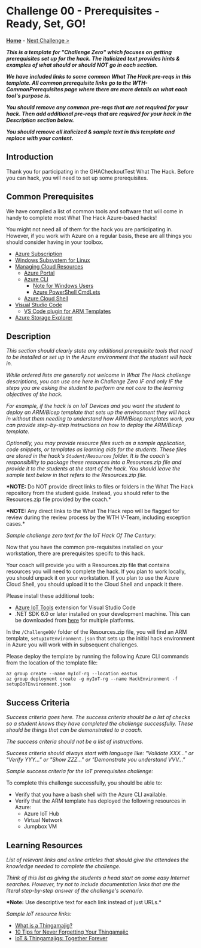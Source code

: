 # Challenge 00 - Prerequisites - Ready, Set, GO!

**[Home](../README.md)** - [Next Challenge >](./Challenge-01.md)

**_This is a template for "Challenge Zero" which focuses on getting prerequisites set up for the hack. The italicized text provides hints & examples of what should or should NOT go in each section._**

**_We have included links to some common What The Hack pre-reqs in this template. All common prerequisite links go to the WTH-CommonPrerequisites page where there are more details on what each tool's purpose is._**

**_You should remove any common pre-reqs that are not required for your hack. Then add additional pre-reqs that are required for your hack in the Description section below._**

**_You should remove all italicized & sample text in this template and replace with your content._**

## Introduction

Thank you for participating in the GHACheckoutTest What The Hack. Before you can hack, you will need to set up some prerequisites.

## Common Prerequisites

We have compiled a list of common tools and software that will come in handy to complete most What The Hack Azure-based hacks!

You might not need all of them for the hack you are participating in. However, if you work with Azure on a regular basis, these are all things you should consider having in your toolbox.

<!-- If you are editing this template manually, be aware that these links are only designed to work if this Markdown file is in the /xxx-HackName/Student/ folder of your hack. -->

- [Azure Subscription](../../000-HowToHack/WTH-Common-Prerequisites.md#azure-subscription)
- [Windows Subsystem for Linux](../../000-HowToHack/WTH-Common-Prerequisites.md#windows-subsystem-for-linux)
- [Managing Cloud Resources](../../000-HowToHack/WTH-Common-Prerequisites.md#managing-cloud-resources)
  - [Azure Portal](../../000-HowToHack/WTH-Common-Prerequisites.md#azure-portal)
  - [Azure CLI](../../000-HowToHack/WTH-Common-Prerequisites.md#azure-cli)
    - [Note for Windows Users](../../000-HowToHack/WTH-Common-Prerequisites.md#note-for-windows-users)
    - [Azure PowerShell CmdLets](../../000-HowToHack/WTH-Common-Prerequisites.md#azure-powershell-cmdlets)
  - [Azure Cloud Shell](../../000-HowToHack/WTH-Common-Prerequisites.md#azure-cloud-shell)
- [Visual Studio Code](../../000-HowToHack/WTH-Common-Prerequisites.md#visual-studio-code)
  - [VS Code plugin for ARM Templates](../../000-HowToHack/WTH-Common-Prerequisites.md#visual-studio-code-plugins-for-arm-templates)
- [Azure Storage Explorer](../../000-HowToHack/WTH-Common-Prerequisites.md#azure-storage-explorer)

## Description

_This section should clearly state any additional prerequisite tools that need to be installed or set up in the Azure environment that the student will hack in._

_While ordered lists are generally not welcome in What The Hack challenge descriptions, you can use one here in Challenge Zero IF and only IF the steps you are asking the student to perform are not core to the learning objectives of the hack._

_For example, if the hack is on IoT Devices and you want the student to deploy an ARM/Bicep template that sets up the environment they will hack in without them needing to understand how ARM/Bicep templates work, you can provide step-by-step instructions on how to deploy the ARM/Bicep template._

_Optionally, you may provide resource files such as a sample application, code snippets, or templates as learning aids for the students. These files are stored in the hack's `Student/Resources` folder. It is the coach's responsibility to package these resources into a Resources.zip file and provide it to the students at the start of the hack. You should leave the sample text below in that refers to the Resources.zip file._

**\*NOTE:** Do NOT provide direct links to files or folders in the What The Hack repository from the student guide. Instead, you should refer to the Resources.zip file provided by the coach.\*

**\*NOTE:** Any direct links to the What The Hack repo will be flagged for review during the review process by the WTH V-Team, including exception cases.\*

_Sample challenge zero text for the IoT Hack Of The Century:_

Now that you have the common pre-requisites installed on your workstation, there are prerequisites specifc to this hack.

Your coach will provide you with a Resources.zip file that contains resources you will need to complete the hack. If you plan to work locally, you should unpack it on your workstation. If you plan to use the Azure Cloud Shell, you should upload it to the Cloud Shell and unpack it there.

Please install these additional tools:

- [Azure IoT Tools](https://marketplace.visualstudio.com/items?itemName=vsciot-vscode.azure-iot-tools) extension for Visual Studio Code
- .NET SDK 6.0 or later installed on your development machine. This can be downloaded from [here](https://www.microsoft.com/net/download/all) for multiple platforms.

In the `/Challenge00/` folder of the Resources.zip file, you will find an ARM template, `setupIoTEnvironment.json` that sets up the initial hack environment in Azure you will work with in subsequent challenges.

Please deploy the template by running the following Azure CLI commands from the location of the template file:
```
az group create --name myIoT-rg --location eastus
az group deployment create -g myIoT-rg --name HackEnvironment -f setupIoTEnvironment.json
```

## Success Criteria

_Success criteria goes here. The success criteria should be a list of checks so a student knows they have completed the challenge successfully. These should be things that can be demonstrated to a coach._

_The success criteria should not be a list of instructions._

_Success criteria should always start with language like: "Validate XXX..." or "Verify YYY..." or "Show ZZZ..." or "Demonstrate you understand VVV..."_

_Sample success criteria for the IoT prerequisites challenge:_

To complete this challenge successfully, you should be able to:

- Verify that you have a bash shell with the Azure CLI available.
- Verify that the ARM template has deployed the following resources in Azure:
  - Azure IoT Hub
  - Virtual Network
  - Jumpbox VM

## Learning Resources

_List of relevant links and online articles that should give the attendees the knowledge needed to complete the challenge._

_Think of this list as giving the students a head start on some easy Internet searches. However, try not to include documentation links that are the literal step-by-step answer of the challenge's scenario._

**\*Note:** Use descriptive text for each link instead of just URLs.\*

_Sample IoT resource links:_

- [What is a Thingamajig?](https://www.bing.com/search?q=what+is+a+thingamajig)
- [10 Tips for Never Forgetting Your Thingamajic](https://www.youtube.com/watch?v=dQw4w9WgXcQ)
- [IoT & Thingamajigs: Together Forever](https://www.youtube.com/watch?v=yPYZpwSpKmA)
